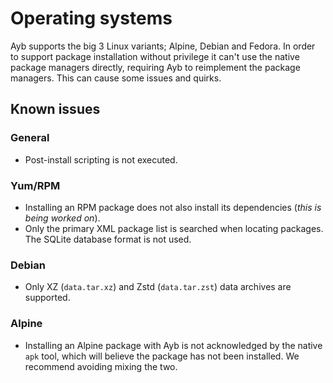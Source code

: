 # Operating systems

Ayb supports the big 3 Linux variants; Alpine, Debian and Fedora.
In order to support package installation without privilege it can't use the native package managers directly, requiring Ayb to reimplement the package managers.
This can cause some issues and quirks.

## Known issues

### General

* Post-install scripting is not executed.

### Yum/RPM

* Installing an RPM package does not also install its dependencies (_this is being worked on_).
* Only the primary XML package list is searched when locating packages. The SQLite database format is not used.

### Debian

* Only XZ (`data.tar.xz`) and Zstd (`data.tar.zst`) data archives are supported.

### Alpine

* Installing an Alpine package with Ayb is not acknowledged by the native `apk` tool, which will believe the package has not been installed. We recommend avoiding mixing the two.
